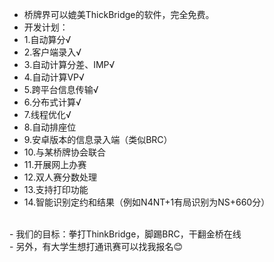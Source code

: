 - 桥牌界可以媲美ThickBridge的软件，完全免费。
- 开发计划：
- 1.自动算分√
- 2.客户端录入√
- 3.自动计算分差、IMP√
- 4.自动计算VP√
- 5.跨平台信息传输√
- 6.分布式计算√
- 7.线程优化√
- 8.自动排座位
- 9.安卓版本的信息录入端（类似BRC）
- 10.与某桥牌协会联合
- 11.开展网上办赛
- 12.双人赛分数处理
- 13.支持打印功能
- 14.智能识别定约和结果（例如N4NT+1有局识别为NS+660分）

<br>
- 我们的目标：拳打ThinkBridge，脚踢BRC，干翻金桥在线
<br>
- 另外，有大学生想打通讯赛可以找我报名😊

<!---
SpadeBridge/SpadeBridge is a ✨ special ✨ repository because its `README.md` (this file) appears on your GitHub profile.
You can click the Preview link to take a look at your changes.
---!>
